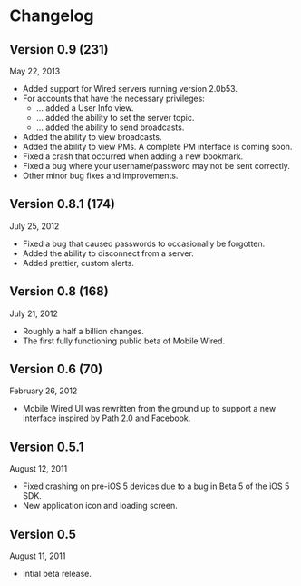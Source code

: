# Changelog
## Version 0.9 (231)
May 22, 2013

* Added support for Wired servers running version 2.0b53.
* For accounts that have the necessary privileges:
    * … added a User Info view.
    * … added the ability to set the server topic.
    * … added the ability to send broadcasts.
* Added the ability to view broadcasts.
* Added the ability to view PMs. A complete PM interface is coming soon.
* Fixed a crash that occurred when adding a new bookmark.
* Fixed a bug where your username/password may not be sent correctly.
* Other minor bug fixes and improvements.

## Version 0.8.1 (174)
July 25, 2012

* Fixed a bug that caused passwords to occasionally be forgotten.
* Added the ability to disconnect from a server.
* Added prettier, custom alerts.

## Version 0.8 (168)
July 21, 2012

* Roughly a half a billion changes.
* The first fully functioning public beta of Mobile Wired.

## Version 0.6 (70)
February 26, 2012

* Mobile Wired UI was rewritten from the ground up to support a new interface inspired by Path 2.0 and Facebook.

## Version 0.5.1
August 12, 2011

* Fixed crashing on pre-iOS 5 devices due to a bug in Beta 5 of the iOS 5 SDK.
* New application icon and loading screen.

## Version 0.5
August 11, 2011

* Intial beta release.